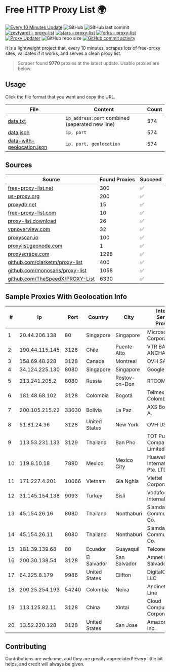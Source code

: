 
# Free HTTP Proxy List 🌍

[![Every 10 Minutes Update](https://github.com/mertguvencli/http-proxy-list/actions/workflows/main.yml/badge.svg?branch=main)](https://github.com/mertguvencli/http-proxy-list/actions/workflows/main.yml)
![GitHub](https://img.shields.io/github/license/mertguvencli/http-proxy-list)
![GitHub last commit](https://img.shields.io/github/last-commit/mertguvencli/http-proxy-list)
[![zevtyardt - proxy-list](https://img.shields.io/static/v1?label=zevtyardt&message=proxy-list&color=blue&logo=github)](https://github.com/zevtyardt/proxy-list "Go to GitHub repo")
[![stars - proxy-list](https://img.shields.io/github/stars/zevtyardt/proxy-list?style=social)](https://github.com/zevtyardt/proxy-list)
[![forks - proxy-list](https://img.shields.io/github/forks/zevtyardt/proxy-list?style=social)](https://github.com/zevtyardt/proxy-list)
[![Proxy Updater](https://github.com/zevtyardt/proxy-list/workflows/Proxy%20Updater/badge.svg)](https://github.com/zevtyardt/proxy-list/actions?query=workflow:"Proxy+Updater")
![GitHub repo size](https://img.shields.io/github/repo-size/zevtyardt/proxy-list)
[![GitHub commit activity](https://img.shields.io/github/commit-activity/m/zevtyardt/proxy-list?logo=commits)](https://github.com/zevtyardt/proxy-list/commits/main)

It is a lightweight project that, every 10 minutes, scrapes lots of free-proxy sites, validates if it works, and serves a clean proxy list.

> Scraper found **9770** proxies at the latest update. Usable proxies are below.

## Usage

Click the file format that you want and copy the URL.

|File|Content|Count|
|----|-------|-----|
|[data.txt](https://raw.githubusercontent.com/mertguvencli/http-proxy-list/main/proxy-list/data.txt)|`ip_address:port` combined (seperated new line)|574|
|[data.json](https://raw.githubusercontent.com/mertguvencli/http-proxy-list/main/proxy-list/data.json)|`ip, port`|574|
|[data-with-geolocation.json](https://raw.githubusercontent.com/mertguvencli/http-proxy-list/main/proxy-list/data-with-geolocation.json)|`ip, port, geolocation`|574|

## Sources

|Source|Found Proxies|Succeed|
|------|-------------|-------|
|[free-proxy-list.net](https://free-proxy-list.net)|300|✅|
|[us-proxy.org](https://www.us-proxy.org)|200|✅|
|[proxydb.net](http://proxydb.net)|15|✅|
|[free-proxy-list.com](https://free-proxy-list.com/?page=&port=&type%5B%5D=http&type%5B%5D=https&up_time=0&search=Search)|10|✅|
|[proxy-list.download](https://www.proxy-list.download/HTTP)|26|✅|
|[vpnoverview.com](https://vpnoverview.com/privacy/anonymous-browsing/free-proxy-servers)|32|✅|
|[proxyscan.io](https://www.proxyscan.io)|100|✅|
|[proxylist.geonode.com](https://proxylist.geonode.com/api/proxy-list?limit=300&page=1&sort_by=lastChecked&sort_type=desc&protocols=http,https)|1|✅|
|[proxyscrape.com](https://api.proxyscrape.com/v2/?request=displayproxies&protocol=http&timeout=10000&country=all&ssl=all&anonymity=all)|1298|✅|
|[github.com/clarketm/proxy-list](https://raw.githubusercontent.com/clarketm/proxy-list/master/proxy-list-raw.txt)|400|✅|
|[github.com/monosans/proxy-list](https://raw.githubusercontent.com/monosans/proxy-list/main/proxies/http.txt)|1058|✅|
|[github.com/TheSpeedX/PROXY-List](https://raw.githubusercontent.com/TheSpeedX/PROXY-List/master/http.txt)|6330|✅|


## Sample Proxies With Geolocation Info

|#|Ip|Port|Country|City|Internet Service Provider|
|-|--|----|-------|----|-------------------------|
|1|20.44.206.138|80|Singapore|Singapore|Microsoft Corporation|
|2|190.44.115.145|3128|Chile|Puente Alto|VTR BANDA ANCHA S.A.|
|3|158.69.48.228|3128|Canada|Montreal|OVH SAS|
|4|34.124.225.130|8080|Singapore|Singapore|Google LLC|
|5|213.241.205.2|8080|Russia|Rostov-on-Don|RTCOMM-YUG|
|6|181.48.68.102|3128|Colombia|Bogotá|Telmex Colombia S.A.|
|7|200.105.215.22|33630|Bolivia|La Paz|AXS Bolivia S. A.|
|8|51.81.24.36|3128|United States|New York|OVH US LLC|
|9|113.53.231.133|3129|Thailand|Ban Pho|TOT Public Company Limited|
|10|119.8.10.18|7890|Mexico|Mexico City|Huawei International Pte. LTD|
|11|171.227.4.201|10066|Vietnam|Gia Nghia|Viettel Corporation|
|12|31.145.154.138|9093|Turkey|Sisli|Vodafone Internal|
|13|45.154.26.16|8080|Thailand|Nonthaburi|Siamdata Communication Co.|
|14|45.154.26.11|8080|Thailand|Nonthaburi|Siamdata Communication Co.|
|15|181.39.139.68|80|Ecuador|Guayaquil|Telconet S.A|
|16|200.30.138.54|3128|El Salvador|San Salvador|Amnet Datos El Salvador|
|17|64.225.8.179|9986|United States|Clifton|DigitalOcean, LLC|
|18|200.25.254.193|54240|Colombia|Neiva|Andinet ON Line|
|19|113.125.82.11|3128|China|Xintai|Cloud Computing Corporation|
|20|13.52.220.128|3128|United States|San Jose|Amazon.com, Inc.|



## Contributing

Contributions are welcome, and they are greatly appreciated! Every
little bit helps, and credit will always be given.

